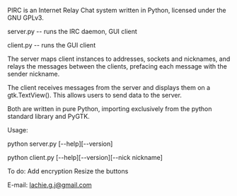 PIRC is an Internet Relay Chat system written in Python, licensed under the GNU GPLv3.

server.py -- runs the IRC daemon, GUI client

client.py -- runs the GUI client

The server maps client instances to addresses, sockets and nicknames, and relays the messages between the clients, prefacing each message with the sender nickname.

The client receives messages from the server and displays them on a gtk.TextView(). This allows users to send data to the server.

Both are written in pure Python, importing exclusively from the python standard library and PyGTK.

Usage:

python server.py [--help][--version]

python client.py [--help][--version][--nick nickname]

To do:
Add encryption
Resize the buttons

E-mail: lachie.g.j@gmail.com

